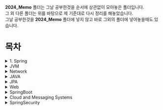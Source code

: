 
**2024_Memo** 폴더는 그날 공부한것을 순서에 상관없이 모아놓은 폴더입니다.  
그 외 다른 폴더는 위를 바탕으로 제 기준대로 다시 정리를 해놓았습니다.  
그날 공부한것을 **2024_Memo** 폴더에 넣지 않고 바로 그외의 폴더에 넣어놓을때도 있습니다.  

# 목차

<details>
<summary>1. Spring</summary>

-[리스너(Listener)](./Spring/리스너(Listener).md)
- **Spring IOC**
    - [IOC 1](/Spring/Spring_IOC/IOC.md)
    - [IOC 2](/Spring/Spring_IOC/IOC2.md) **미완성**
    - [팩토리 빈 vs 빈 팩토리](/Spring/Spring_IOC/팩토리빈vs빈팩토리.md)
    - [Dependency Injection](/Spring/Spring_IOC/DependencyInjection.md)
    - [Instantiation Bean](/Spring/Spring_IOC/Instantiation_Bean.md)
- **AopAllience**
    - [델리게이트 정리](/Spring/AopAllience/델리게이트%20정리.md)
    - [동적 바인딩과 정적 바인딩](/Spring/AopAllience/동적바인딩%20과%20정적바인딩.md)
    - **SpringAop**
        - [Aop1](/Spring/AopAllience/SpringAop/Aop1.md)
        - [Aop2](/Spring/AopAllience/SpringAop/Aop2.md)
        - [Introduction](/Spring/AopAllience/SpringAop/Introduction.md)  
        - [Spring AOP에서의 프록시 메커니즘](/Spring/AopAllience/SpringAop/Spring%20AOP에서의%20프록시%20메커니즘.md)
    - **Aspectj** 
         > AopAllienc 의 Aspectj 는 Spring 프레임워크를 사용하지 않아도 독립적으로 사용할 수 있지만, 스프링의 빈으로 AspectJ 애스펙트(Aspect)를 관리할 수 있어서 Spring part 에 함께 작성했습니다.  
        - [Pointcut_And_methodmatches](/Spring/AopAllience/Aspectj/Pointcut_And_methodmatches.md)
        - [AspectJ Support1](Spring/AopAllience/Aspectj/AspectJ%20Support1.md)
        - [AspectJ Support2(Declaring Advice, Introductions1)](Spring/AopAllience/Aspectj/AspectJ%20Support2(Declaring%20Advice,%20Introductions1).md)
        - [AspectJ Support3](/Spring/AopAllience/Aspectj/AspectJ%20Support3.md)
        - [ProceedingJoinPoint](Spring/AopAllience/Aspectj/ProceedingJoinPoint.md)
        - [Spring AOP 및 AspectJ에서 다양한 포인트컷 표현식](Spring/AopAllience/Aspectj/Spring%20AOP%20및%20AspectJ에서%20다양한%20포인트컷%20표현식.md)
        - [Spring AOP와 AspectJ의 proceed() 메서드 동작 차이와 호환성 고려사항](Spring/AopAllience/Aspectj/Spring%20AOP와%20AspectJ의%20proceed()%20메서드%20동작%20차이와%20호환성%20고려사항.md)
        - [target vs within](Spring/AopAllience/Aspectj/target%20vs%20within.md)
      

    - **Java Dynamin Classes**
        - [Criteria_For_The_ProxyTargetClass](/Spring/AopAllience/JavaDynamicProxyClasses/Criteria_For_The_ProxyTargetClass.md)
        - [InvocationHandler](/Spring/AopAllience/JavaDynamicProxyClasses/InvocationHandler.md)
        - [JavaDynamicProxy](/Spring/AopAllience/JavaDynamicProxyClasses/JavaDynamicProxy.md)
        - [Serialization AND Methods Duplicated in Multiple Proxy Interfaces](/Spring/AopAllience/JavaDynamicProxyClasses/Serialization%20AND%20Methods%20Duplicated%20in%20Multiple%20Proxy%20Interfaces.md)        
        - [클래스 로딩과 관련된 제약조건](/Spring/AopAllience/JavaDynamicProxyClasses/클래스%20로딩과%20관련된%20제약조건.md)
- **Data Access**
    - [Transaction](./Spring/Data%20Access/Transaction.md)


</details>

<details>
<summary>JVM</summary>

  - [Java Instrumentation API](/JVM/Java%20Instrumentation%20API.md)
  - [Java Agent](/JVM/Java%20Agent.md)
  - [Instrumentation API와AspectJ](/JVM/Instrumentation%20API와AspectJ.md)
  - [Spring instrument library](/jvm/Spring%20instrument%20library.md)
  - [GraalVM](./JVM/GraalVM.md)
</details>

<details>
<summary>Network</summary>

- [OSI 7계층](./Network/1.OSI%207계층.md)
- [TCP/IP](./Network/TCP,IP.md)
- [TCP 프로토콜](./Network/TCP%20Protocol.md)
- [Rx버퍼와 Tx버퍼](./Network/Rx%20버퍼와%20Tx%20버퍼.md)  
- [업스트림, 다운스트림, 백본](./Network/업스트림%20다운스트림%20백본.md)
- [주소관리 및 변환 프로토콜](./Network/주소%20관리%20및%20변환%20프로토콜(Address%20Management%20and%20Translation%20Protocol).md)
**Tip**
    - [소켓 프로그래밍 코드분석](./Network/Tip/소켓프로그래밍%20코드분석.md)
    - [네트워크 용어들](./Network/Tip/네트워크%20용어들.md) - 계속해서 작성할 예정
    - [와이어샤크로 보는 TCP 통신과정](./Network/Tip/와이어샤크로%20보는%20TCP%20통신과정.md)
**HTTP**
    -[CROS](./Network/HTTP/CROS.md)
    -[HTTP1](./Network/HTTP/HTTP1.md)
    -[HTTPS 란?](./Network/HTTP/HTTPS란.md)
    -[HTTP의 Stateless](./Network/HTTP/HTTP의%20Stateless.md)
    -[RESTfulAPI](./Network/HTTP/RESTfulAPI.md)
    -[Referer이란?](./Network/HTTP/)
</details>


<details>
<summary>JAVA</summary>

- [AOT컴파일] (./JAVA/AOT컴파일.md)
- [ThreadLocal](./JAVA/ThreadLocal.md)
- **Refliection** 
    - [Non-reflective vs reflective](/JAVA/Refliection/Non-reflective%20vs%20reflective.md)
    - [reflection(Methods)](/JAVA/Refliection/reflection(Methods).md)

</details> 

<details>

<summary>JPA</summary>

- [1_엔티티와persis](./JPA/1_엔티티와persist.md)
- [2_Persistence Context와 플러시 메커니즘](./JPA/2_Persistence%20Context와%20플러시%20메커니즘.md)
- [3_엔티티%20매핑.md](./JPA/3_엔티티%20매핑.md)
- [4_연관관계 매핑](./JPA/4_연관관계%20매핑.md)
- [5_다대다 매핑과 복합키](./JPA/5_다대다%20매핑과%20복합키.md)
- [6_ N+1 문제](./JPA/N+1%20문제.md)
- [7_QueryDsl](./JPA/7_QueryDsl.md)  
    **Tip**  
    - [즉시로딩vs지연로딩 실행차이](./JPA/Tip/Tip1_즉시로딩vs지연로딩%20실행차이.md)
    - [연관관계 매핑 어노테이션 1](./JPA/Tip/Tip2_JPA%20연관관계%20매핑%20어노테이션1.md)
    - [Persistent Fields vs Persistent Properties](./JPA/Tip/Persistent%20Fields%20vs%20Persistent%20Properties.md)
    - [JPA 어노테이션 2](./JPA/Tip/Tip3_JPA%20%20어노테이션2.md)
    - [엔티티 그래프](./JPA/Tip/Tip4_엔티티%20그래프.md)
</details>



<details>
<summary>Web</summary>

**Apache Tomcat**  
- [Apache Tomcat Server Arch](./Web/ApacheTomcat/Apache%20Tomcat%20Server%20Arch.md)  
- [Service](./Web/ApacheTomcat/Service.md)  
- [Engine](./Web/ApacheTomcat/Engine.md)  
- [RealM](./Web/ApacheTomcat/Realm.md) 
- [Valve](./Web/ApacheTomcat/Valve.md)
- [Host](./Web/ApacheTomcat/Host.md)
- [Context](./Web/ApacheTomcat/Context.md)
- [Servlet](./Web/ApacheTomcat/Servlet.md)

    **Apache Tomecat connector**  
    - [아파치 톰캣에서 Connector란?](./Web/ApacheTomcat/ApacheConnector/아파치%20톰켓에서%20connector란.md)
    - [Coyote Connector](./Web/ApacheTomcat/ApacheConnector/Coyote%20Connector.md) 
    - [AJP (Apache JServ Protocol)](./Web/ApacheTomcat/ApacheConnector/AJP%20(Apache%20JServ%20Protocol)%20Connector.md)
**MVC**

- [MVC 란?](./Web/MVC/MVC.md)
- [Spring MVC](./Web/MVC/SpringMVC.md)
 -[DispatcherServlet](./Web/MVC/DispatcherServlet.md)
 -[SpringMVC 에서 쓰는 어노테이션 정리](./Web/MVC/SpringMVC에서%20쓰는%20어노테이션정리.md)
 -[Validation](./Web/MVC/Validation.md)
 -[ResponsetEntity](./Web/MVC/ResponseEntity.md)
 -[RequestEntity](./Web/MVC/RequestEntity.md)
    **Handler Method**
    - 
    **Top**
    -[ResponseEntity.ok](./Web/MVC/Tip/ResponseEntity.ok.md)
   

</details>


<details>
<summary>SpringBoot</summary>

- [springApplicatiom.run](./SpringBoot/SpringApplication_run.md)
- [Spring Boot Auto-Configuration](./SpringBoot/Spring%20Boot%20Auto-Configuration.md)
- [spring.factories파일](./SpringBoot/spring.factories파일.md)
- [CommandLineRunner와 ApplicationRunner](./SpringBoot/CommandLineRunner와%20ApplicationRunner.md)
- **Annotaitions**

- **Tip**
    - [spring.factories파일](./SpringBoot/spring.factories파일.md)

- **Spring Data JPA**
    - [Query Lookup Strategies](./SpringBoot/Spring%20Data%20JPA/Query%20Lookup%20Strategies.md)
    - [Projections](./SpringBoot/Spring%20Data%20JPA/Projections.md)
    - [@PrePersist, @PostLoad](./SpringBoot/Spring%20Data%20JPA/@PrePersist,%20@PostLoad.md)
    - [Aggregate Root](./SpringBoot/Spring%20Data%20JPA/Aggregate%20Root.md)
    - [트랜잭션 격리수준](./SpringBoot/Spring%20Data%20JPA/트랜잭션%20Isolation.md)    
    - [트랜잭션 전파 옵션(Transaction Propagation Options)](./SpringBoot/Spring%20Data%20JPA/트랜잭션%20전파%20옵션(Transaction%20Propagation%20Options).md)    
 
</details>

<details>
<summary>Cloud and Messaging Systems</summary>

**Tip**
- [yml파일분석](./Cloud%20and%20Messaging%20Systems/Tip/ym분석.md)

**Kafka**
    - [KafKa란](./)
</details>

<details>
<summary>SpringSecurity</summary>

- [Spring Security의 Authentication(인증)과 Authorization(권한 부여) ](./SpringSecurity/Spring%20Security의%20Authentication(인증)과%20Authorization(권한%20부여).md)
- [HttpSecurity](./SpringSecurity/HttpSecurity.md)
- [CORS와 SimpleRequest,Non-SimpleRquest](./SpringSecurity/CORS와%20SimpleRequest,Non-SimpleRquest.md)
- [SecurityContext](./SpringSecurity/SecurityContext.md)
- [SecurityContextHolder](./SpringSecurity/SecurityContextHolder.md)
- [Callable](./SpringSecurity/Callable.md)
- [AuthenticationProvider와AuthenticationManager그리고AuthenticationFilter](./SpringSecurity/AuthenticationProvider와AuthenticationManager그리고AuthenticationFilter.md)
- [PasswordEncoder](./SpringSecurity/PasswordEncoder.md)
- [ExecutorService](./SpringSecurity/ExecutorService.md)
- [서블릿 인증 아키텍처](./SpringSecurity/서블릿%20인증%20아키텍처.md)
- [mvcMatchers, antMatchers, regexMatchers](./SpringSecurity/mvcMatchers,%20antMatchers,%20regexMatchers.md)
- [Redis 및 데이터베이스 기반 블랙리스트](./SpringSecurity/Redis%20및%20데이터베이스%20기반%20블랙리스트.md)
    - **Filter**
    - [SpringSecurity다양한필터들](./SpringSecurity/Filter/SpringSecurity다양한필터들.md)
    - [OncePerRequestFilter ](./SpringSecurity/Filter/OncePerRequestFilter.md)
    - [인증필터](./SpringSecurity/인증필터.md)
    - [addFilterBefore, addFilterAfter,addFilter](./SpringSecurity/Filter/addFilterBefore,%20addFilterAfter,addFilter.md)
</details>


